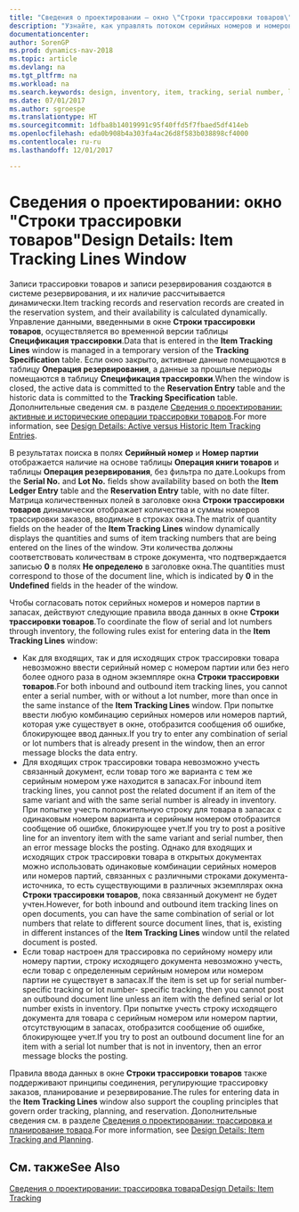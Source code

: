 ```yaml
---
title: "Сведения о проектировании — окно \"Строки трассировки товаров\""
description: "Узнайте, как управлять потоком серийных номеров и номеров партий на складе."
documentationcenter: 
author: SorenGP
ms.prod: dynamics-nav-2018
ms.topic: article
ms.devlang: na
ms.tgt_pltfrm: na
ms.workload: na
ms.search.keywords: design, inventory, item, tracking, serial number, lot number
ms.date: 07/01/2017
ms.author: sgroespe
ms.translationtype: HT
ms.sourcegitcommit: 1dfba8b14019991c95f40ffd5f7fbaed5df414eb
ms.openlocfilehash: eda0b908b4a303fa4ac26d8f583b038898cf4000
ms.contentlocale: ru-ru
ms.lasthandoff: 12/01/2017

---
```

# <a name="design-details-item-tracking-lines-window"></a><span data-ttu-id="ee235-103">Сведения о проектировании: окно "Строки трассировки товаров"</span><span class="sxs-lookup"><span data-stu-id="ee235-103">Design Details: Item Tracking Lines Window</span></span>
<span data-ttu-id="ee235-104">Записи трассировки товаров и записи резервирования создаются в системе резервирования, и их наличие рассчитывается динамически.</span><span class="sxs-lookup"><span data-stu-id="ee235-104">Item tracking records and reservation records are created in the reservation system, and their availability is calculated dynamically.</span></span> <span data-ttu-id="ee235-105">Управление данными, введенными в окне **Строки трассировки товаров**, осуществляется во временной версии таблицы **Спецификация трассировки**.</span><span class="sxs-lookup"><span data-stu-id="ee235-105">Data that is entered in the **Item Tracking Lines** window is managed in a temporary version of the **Tracking Specification** table.</span></span> <span data-ttu-id="ee235-106">Если окно закрыто, активные данные помещаются в таблицу **Операция резервирования**, а данные за прошлые периоды помещаются в таблицу **Спецификация трассировки**.</span><span class="sxs-lookup"><span data-stu-id="ee235-106">When the window is closed, the active data is committed to the **Reservation Entry** table and the historic data is committed to the **Tracking Specification** table.</span></span> <span data-ttu-id="ee235-107">Дополнительные сведения см. в разделе [Сведения о проектировании: активные и исторические операции трассировки товаров](design-details-active-versus-historic-item-tracking-entries.md).</span><span class="sxs-lookup"><span data-stu-id="ee235-107">For more information, see [Design Details: Active versus Historic Item Tracking Entries](design-details-active-versus-historic-item-tracking-entries.md).</span></span>  
  
<span data-ttu-id="ee235-108">В результатах поиска в полях **Серийный номер** и **Номер партии** отображается наличие на основе таблицы **Операция книги товаров** и таблицы **Операция резервирования**, без фильтра по дате.</span><span class="sxs-lookup"><span data-stu-id="ee235-108">Lookups from the **Serial No.** and **Lot No.** fields show availability based on both the **Item Ledger Entry** table and the **Reservation Entry** table, with no date filter.</span></span> <span data-ttu-id="ee235-109">Матрица количественных полей в заголовке окна **Строки трассировки товаров** динамически отображает количества и суммы номеров трассировки заказов, вводимые в строках окна.</span><span class="sxs-lookup"><span data-stu-id="ee235-109">The matrix of quantity fields on the header of the **Item Tracking Lines** window dynamically displays the quantities and sums of item tracking numbers that are being entered on the lines of the window.</span></span> <span data-ttu-id="ee235-110">Эти количества должны соответствовать количествам в строке документа, что подтверждается записью **0** в полях **Не определено** в заголовке окна.</span><span class="sxs-lookup"><span data-stu-id="ee235-110">The quantities must correspond to those of the document line, which is indicated by **0** in the **Undefined** fields in the header of the window.</span></span>  
  
<span data-ttu-id="ee235-111">Чтобы согласовать поток серийных номеров и номеров партии в запасах, действуют следующие правила ввода данных в окне **Строки трассировки товаров**.</span><span class="sxs-lookup"><span data-stu-id="ee235-111">To coordinate the flow of serial and lot numbers through inventory, the following rules exist for entering data in the **Item Tracking Lines** window:</span></span>  
  
* <span data-ttu-id="ee235-112">Как для входящих, так и для исходящих строк трассировки товара невозможно ввести серийный номер с номером партии или без него более одного раза в одном экземпляре окна **Строки трассировки товаров**.</span><span class="sxs-lookup"><span data-stu-id="ee235-112">For both inbound and outbound item tracking lines, you cannot enter a serial number, with or without a lot number, more than once in the same instance of the **Item Tracking Lines** window.</span></span> <span data-ttu-id="ee235-113">При попытке ввести любую комбинацию серийных номеров или номеров партий, которая уже существует в окне, отобразится сообщения об ошибке, блокирующее ввод данных.</span><span class="sxs-lookup"><span data-stu-id="ee235-113">If you try to enter any combination of serial or lot numbers that is already present in the window, then an error message blocks the data entry.</span></span>  
* <span data-ttu-id="ee235-114">Для входящих строк трассировки товара невозможно учесть связанный документ, если товар того же варианта с тем же серийным номером уже находится в запасах.</span><span class="sxs-lookup"><span data-stu-id="ee235-114">For inbound item tracking lines, you cannot post the related document if an item of the same variant and with the same serial number is already in inventory.</span></span> <span data-ttu-id="ee235-115">При попытке учесть положительную строку для товара в запасах с одинаковым номером варианта и серийным номером отобразится сообщение об ошибке, блокирующее учет.</span><span class="sxs-lookup"><span data-stu-id="ee235-115">If you try to post a positive line for an inventory item with the same variant and serial number, then an error message blocks the posting.</span></span> <span data-ttu-id="ee235-116">Однако для входящих и исходящих строк трассировки товара в открытых документах можно использовать одинаковые комбинации серийных номеров или номеров партий, связанных с различными строками документа-источника, то есть существующими в различных экземплярах окна **Строки трассировки товаров**, пока связанный документ не будет учтен.</span><span class="sxs-lookup"><span data-stu-id="ee235-116">However, for both inbound and outbound item tracking lines on open documents, you can have the same combination of serial or lot numbers that relate to different source document lines, that is, existing in different instances of the **Item Tracking Lines** window until the related document is posted.</span></span>  
* <span data-ttu-id="ee235-117">Если товар настроен для трассировка по серийному номеру или номеру партии, строку исходящего документа невозможно учесть, если товар с определенным серийным номером или номером партии не существует в запасах.</span><span class="sxs-lookup"><span data-stu-id="ee235-117">If the item is set up for serial number-specific tracking or lot number- specific tracking, then you cannot post an outbound document line unless an item with the defined serial or lot number exists in inventory.</span></span> <span data-ttu-id="ee235-118">При попытке учесть строку исходящего документа для товара с серийным номером или номером партии, отсутствующим в запасах, отобразится сообщение об ошибке, блокирующее учет.</span><span class="sxs-lookup"><span data-stu-id="ee235-118">If you try to post an outbound document line for an item with a serial lot number that is not in inventory, then an error message blocks the posting.</span></span>  
  
<span data-ttu-id="ee235-119">Правила ввода данных в окне **Строки трассировки товаров** также поддерживают принципы соединения, регулирующие трассировку заказов, планирование и резервирование.</span><span class="sxs-lookup"><span data-stu-id="ee235-119">The rules for entering data in the **Item Tracking Lines** window also support the coupling principles that govern order tracking, planning, and reservation.</span></span> <span data-ttu-id="ee235-120">Дополнительные сведения см. в разделе [Сведения о проектировании: трассировка и планирование товара](design-details-item-tracking-and-planning.md).</span><span class="sxs-lookup"><span data-stu-id="ee235-120">For more information, see [Design Details: Item Tracking and Planning](design-details-item-tracking-and-planning.md).</span></span>  
  
## <a name="see-also"></a><span data-ttu-id="ee235-121">См. также</span><span class="sxs-lookup"><span data-stu-id="ee235-121">See Also</span></span>  
[<span data-ttu-id="ee235-122">Сведения о проектировании: трассировка товара</span><span class="sxs-lookup"><span data-stu-id="ee235-122">Design Details: Item Tracking</span></span>](design-details-item-tracking.md)
